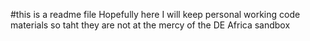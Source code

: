 #this is a readme file
Hopefully here I will keep personal working code materials so taht they are not at the mercy of the DE Africa sandbox
